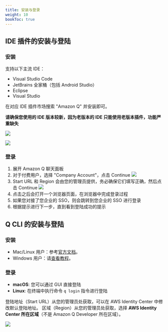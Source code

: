 ```yaml
---
title: 安装与登录
weight: 10
bookToc: true
---
```


## IDE 插件的安装与登陆

### 安装

支持以下主流 IDE：

- Visual Studio Code
- JetBrains 全家桶（包括 Android Studio）
- Eclipse
- Visual Studio

在对应 IDE 插件市场搜索 "Amazon Q" 并安装即可。

**请确保您使用的 IDE 版本较新，因为老版本的 IDE 只能使用老版本插件，功能严重缺失**

![](/book-of-kiro/images/q_dev/vscode-install.png)

![](/book-of-kiro/images/q_dev/jetbrains-install.png)

### 登录

1. 展开 Amazon Q 聊天面板
2. 对于付费用户，选择 "Company Account"，点击 Continue
   ![](/book-of-kiro/images/q_dev/company_account.png)
3. Start URL 和 Region 会由您的管理员提供，务必确保它们填写正确，然后点击 Continue
   ![](/book-of-kiro/images/q_dev/start_url.png)
4. 点击之后会打开一个浏览器页面，在浏览器中完成登录过程
5. 如果您对接了您企业的 SSO，则会跳转到您企业的 SSO 进行登录
6. 根据提示进行下一步，直到看到登陆成功的提示

## Q CLI 的安装与登陆

### 安装

- Mac/Linux 用户：参考[官方文档](https://docs.aws.amazon.com/amazonq/latest/qdeveloper-ug/command-line-installing.html)。
- Windows 用户：请[查看教程](https://amzn-chn.feishu.cn/docx/YI5xdNBtRozbjkx5H3McqRm5nNg)。

### 登录

- **macOS**: 您可以通过 GUI 直接登陆
- **Linux**: 在终端中执行命令 `q login` 指令进行登陆

登陆地址（Start URL）从您的管理员处获取，可以在 AWS Identity Center 中修改默认登陆地址。
区域（Region）从您的管理员处获取，选择 **AWS Identity Center 所在区域**（不是 Amazon Q Developer 所在区域）。

![](/book-of-kiro/images/q_dev/cli-login.png)
